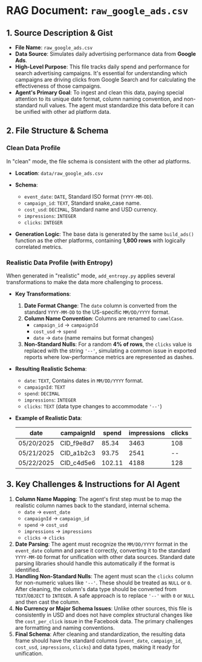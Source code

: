 # RAG Document: `raw_google_ads.csv`

## 1. Source Description & Gist

- **File Name**: `raw_google_ads.csv`
- **Data Source**: Simulates daily advertising performance data from **Google Ads**.
- **High-Level Purpose**: This file tracks daily spend and performance for search advertising campaigns. It's essential for understanding which campaigns are driving clicks from Google Search and for calculating the effectiveness of those campaigns.
- **Agent's Primary Goal**: To ingest and clean this data, paying special attention to its unique date format, column naming convention, and non-standard null values. The agent must standardize this data before it can be unified with other ad platform data.

## 2. File Structure & Schema

### Clean Data Profile

In "clean" mode, the file schema is consistent with the other ad platforms.

- **Location**: `data/raw_google_ads.csv`
- **Schema**:
    - `event_date`: `DATE`, Standard ISO format (`YYYY-MM-DD`).
    - `campaign_id`: `TEXT`, Standard snake_case name.
    - `cost_usd`: `DECIMAL`, Standard name and USD currency.
    - `impressions`: `INTEGER`
    - `clicks`: `INTEGER`

- **Generation Logic**: The base data is generated by the same `build_ads()` function as the other platforms, containing **1,800 rows** with logically correlated metrics.

### Realistic Data Profile (with Entropy)

When generated in "realistic" mode, `add_entropy.py` applies several transformations to make the data more challenging to process.

- **Key Transformations**:
    1.  **Date Format Change**: The `date` column is converted from the standard `YYYY-MM-DD` to the US-specific `MM/DD/YYYY` format.
    2.  **Column Name Convention**: Columns are renamed to `camelCase`.
        - `campaign_id` → `campaignId`
        - `cost_usd` → `spend`
        - `date` → `date` (name remains but format changes)
    3.  **Non-Standard Nulls**: For a random **4% of rows**, the `clicks` value is replaced with the string `'--'`, simulating a common issue in exported reports where low-performance metrics are represented as dashes.

- **Resulting Realistic Schema**:
    - `date`: `TEXT`, Contains dates in `MM/DD/YYYY` format.
    - `campaignId`: `TEXT`
    - `spend`: `DECIMAL`
    - `impressions`: `INTEGER`
    - `clicks`: `TEXT` (data type changes to accommodate `'--'`)

- **Example of Realistic Data**:

  | date       | campaignId | spend  | impressions | clicks |
  |------------|------------|--------|-------------|--------|
  | 05/20/2025 | CID_f9e8d7 | 85.34  | 3463        | 108    |
  | 05/21/2025 | CID_a1b2c3 | 93.75  | 2541        | --     |
  | 05/22/2025 | CID_c4d5e6 | 102.11 | 4188        | 128    |

## 3. Key Challenges & Instructions for AI Agent

1.  **Column Name Mapping**: The agent's first step must be to map the realistic column names back to the standard, internal schema.
    - `date` → `event_date`
    - `campaignId` → `campaign_id`
    - `spend` → `cost_usd`
    - `impressions` → `impressions`
    - `clicks` → `clicks`
2.  **Date Parsing**: The agent must recognize the `MM/DD/YYYY` format in the `event_date` column and parse it correctly, converting it to the standard `YYYY-MM-DD` format for unification with other data sources. Standard date parsing libraries should handle this automatically if the format is identified.
3.  **Handling Non-Standard Nulls**: The agent must scan the `clicks` column for non-numeric values like `'--'`. These should be treated as `NULL` or `0`. After cleaning, the column's data type should be converted from `TEXT`/`OBJECT` to `INTEGER`. A safe approach is to replace `'--'` with `0` or `NULL` and then cast the column.
4.  **No Currency or Major Schema Issues**: Unlike other sources, this file is consistently in USD and does not have complex structural changes like the `cost_per_click` issue in the Facebook data. The primary challenges are formatting and naming conventions.
5.  **Final Schema**: After cleaning and standardization, the resulting data frame should have the standard columns (`event_date`, `campaign_id`, `cost_usd`, `impressions`, `clicks`) and data types, making it ready for unification. 